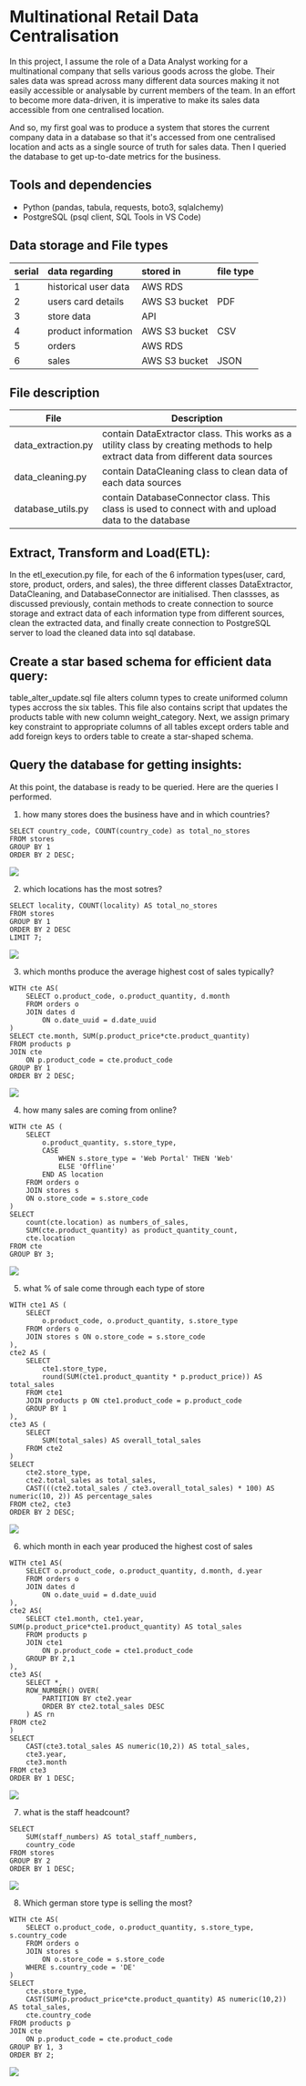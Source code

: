# Multinational Retail Data Centralisation

In this project, I assume the role of a Data Analyst working for a multinational company that sells various goods across the globe. Their sales data was spread across many different data sources making it not easily accessible or analysable by current members of the team. In an effort to become more data-driven, it is imperative to make its sales data accessible from one centralised location. 

And so, my first goal was to produce a system that stores the current company data in a database so that it's accessed from one centralised location and acts as a single source of truth for sales data. Then I queried the database to get up-to-date metrics for the business.

## Tools and dependencies
- Python (pandas, tabula, requests, boto3, sqlalchemy)
- PostgreSQL (psql client, SQL Tools in VS Code)

## Data storage and File types

|serial| data regarding      | stored in     | file type |
|:-----| :-------------------| :------------ |:----------|
|1     | historical user data| AWS RDS       |           |
|2     | users card details  | AWS S3 bucket | PDF       |
|3     | store data          | API           |           |
|4     | product information | AWS S3 bucket | CSV       |
|5     | orders              | AWS RDS       |           |
|6     | sales               | AWS S3 bucket | JSON      | 

## File description

|File | Description |
|-----|-------------|
|data_extraction.py| contain DataExtractor class. This works as a utility class by creating methods to help extract data from different data sources |
|data_cleaning.py| contain DataCleaning class to clean data of each data sources |
|database_utils.py| contain DatabaseConnector class. This class is used to connect with and upload data to the database |

## Extract, Transform and Load(ETL):
In the etl_execution.py file, for each of the 6 information types(user, card, store, product, orders, and sales), the three different classes DataExtractor, DataCleaning, and DatabaseConnector are initialised. Then classses, as discussed previously, contain methods to create connection to source storage and extract data of each information type from different sources, clean the extracted data, and finally create connection to PostgreSQL server to load the cleaned data into sql database. 

## Create a star based schema for efficient data query:
table_alter_update.sql file alters column types to create uniformed column types accross the six tables. This file also contains script that updates the products table with new column weight_category. 
Next, we assign primary key constraint to appropriate columns of all tables except orders table and add foreign keys to orders table to create a star-shaped schema. 

## Query the database for getting insights: 
At this point, the database is ready to be queried. Here are the queries I performed. 

1. how many stores does the business have and in which countries?
```
SELECT country_code, COUNT(country_code) as total_no_stores
FROM stores
GROUP BY 1
ORDER BY 2 DESC; 
```
<img src="https://github.com/tonCodesData/multinational-retail-data-centralisation/blob/main/sql-queries/1.JPG">

2. which locations has the most sotres?
```
SELECT locality, COUNT(locality) AS total_no_stores
FROM stores
GROUP BY 1
ORDER BY 2 DESC
LIMIT 7;
```
<img src="https://github.com/tonCodesData/multinational-retail-data-centralisation/blob/main/sql-queries/2.JPG">

3. which months produce the average highest cost of sales typically?
```
WITH cte AS(
    SELECT o.product_code, o.product_quantity, d.month
    FROM orders o
    JOIN dates d
        ON o.date_uuid = d.date_uuid
)
SELECT cte.month, SUM(p.product_price*cte.product_quantity)
FROM products p
JOIN cte
    ON p.product_code = cte.product_code
GROUP BY 1
ORDER BY 2 DESC;
```
<img src="https://github.com/tonCodesData/multinational-retail-data-centralisation/blob/main/sql-queries/3.JPG">

4. how many sales are coming from online?

```
WITH cte AS (
	SELECT 
		o.product_quantity, s.store_type,
		CASE
			WHEN s.store_type = 'Web Portal' THEN 'Web'
			ELSE 'Offline'
		END AS location 
	FROM orders o
	JOIN stores s
	ON o.store_code = s.store_code
)
SELECT 
	count(cte.location) as numbers_of_sales, 
	SUM(cte.product_quantity) as product_quantity_count, 
	cte.location
FROM cte
GROUP BY 3;
```
<img src="https://github.com/tonCodesData/multinational-retail-data-centralisation/blob/main/sql-queries/4.JPG">

5. what % of sale come through each type of store

```
WITH cte1 AS (
    SELECT 
        o.product_code, o.product_quantity, s.store_type
    FROM orders o
    JOIN stores s ON o.store_code = s.store_code
),
cte2 AS (
    SELECT 
        cte1.store_type, 
    	round(SUM(cte1.product_quantity * p.product_price)) AS total_sales
    FROM cte1
    JOIN products p ON cte1.product_code = p.product_code
    GROUP BY 1
),
cte3 AS (
    SELECT 
        SUM(total_sales) AS overall_total_sales
    FROM cte2
)
SELECT 
    cte2.store_type,
    cte2.total_sales as total_sales,
    CAST(((cte2.total_sales / cte3.overall_total_sales) * 100) AS numeric(10, 2)) AS percentage_sales
FROM cte2, cte3
ORDER BY 2 DESC;
```
<img src="https://github.com/tonCodesData/multinational-retail-data-centralisation/blob/main/sql-queries/5.JPG">

6. which month in each year produced the highest cost of sales

```
WITH cte1 AS(
    SELECT o.product_code, o.product_quantity, d.month, d.year
    FROM orders o
    JOIN dates d
        ON o.date_uuid = d.date_uuid
),
cte2 AS(
	SELECT cte1.month, cte1.year, SUM(p.product_price*cte1.product_quantity) AS total_sales
	FROM products p
	JOIN cte1
		ON p.product_code = cte1.product_code
	GROUP BY 2,1
),
cte3 AS(
	SELECT *, 
	ROW_NUMBER() OVER(
		PARTITION BY cte2.year
		ORDER BY cte2.total_sales DESC
	) AS rn
FROM cte2
)
SELECT 
	CAST(cte3.total_sales AS numeric(10,2)) AS total_sales, 
	cte3.year, 
	cte3.month
FROM cte3
ORDER BY 1 DESC;
```
<img src="https://github.com/tonCodesData/multinational-retail-data-centralisation/blob/main/sql-queries/6.JPG">

7. what is the staff headcount?
```
SELECT 
	SUM(staff_numbers) AS total_staff_numbers,
	country_code
FROM stores
GROUP BY 2
ORDER BY 1 DESC;
```
<img src="https://github.com/tonCodesData/multinational-retail-data-centralisation/blob/main/sql-queries/7.JPG">

8. Which german store type is selling the most?

```
WITH cte AS(
    SELECT o.product_code, o.product_quantity, s.store_type, s.country_code
    FROM orders o
    JOIN stores s
        ON o.store_code = s.store_code
	WHERE s.country_code = 'DE'
)
SELECT 
	cte.store_type, 
	CAST(SUM(p.product_price*cte.product_quantity) AS numeric(10,2)) AS total_sales, 
	cte.country_code
FROM products p
JOIN cte
    ON p.product_code = cte.product_code
GROUP BY 1, 3
ORDER BY 2;
```
<img src="https://github.com/tonCodesData/multinational-retail-data-centralisation/blob/main/sql-queries/8.JPG">